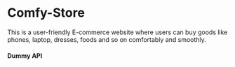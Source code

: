 # Comfy-Store

<!-- ## About -->

This is a user-friendly E-commerce website where users can buy goods like phones, laptop, dresses, foods and so on comfortably and smoothly.

#### Dummy API
